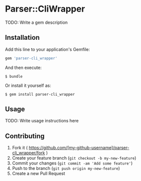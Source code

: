 # Parser::CliWrapper

TODO: Write a gem description

## Installation

Add this line to your application's Gemfile:

```ruby
gem 'parser-cli_wrapper'
```

And then execute:

    $ bundle

Or install it yourself as:

    $ gem install parser-cli_wrapper

## Usage

TODO: Write usage instructions here

## Contributing

1. Fork it ( https://github.com/[my-github-username]/parser-cli_wrapper/fork )
2. Create your feature branch (`git checkout -b my-new-feature`)
3. Commit your changes (`git commit -am 'Add some feature'`)
4. Push to the branch (`git push origin my-new-feature`)
5. Create a new Pull Request
